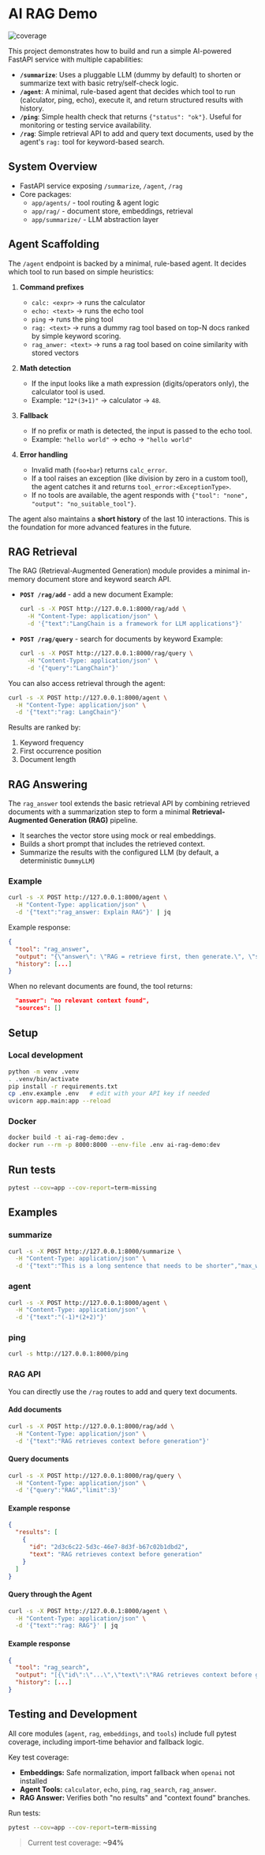 # AI RAG Demo
![coverage](https://img.shields.io/badge/coverage-94%25-brightgreen)

This project demonstrates how to build and run a simple AI-powered FastAPI service with multiple capabilities:
- **`/summarize`**: Uses a pluggable LLM (dummy by default) to shorten or summarize text with basic retry/self-check logic.
- **`/agent`**: A minimal, rule-based agent that decides which tool to run (calculator, ping, echo), execute it, and return structured results with history.
- **`/ping`**: Simple health check that returns `{"status": "ok"}`. Useful for monitoring or testing service availability.
- **`/rag`**: Simple retrieval API to add and query text documents, used by the agent's `rag:` tool for keyword-based search.

## System Overview
- FastAPI service exposing `/summarize`, `/agent`, `/rag`
- Core packages:
  - `app/agents/` - tool routing & agent logic
  - `app/rag/` - document store, embeddings, retrieval
  - `app/summarize/` - LLM abstraction layer

## Agent Scaffolding

The `/agent` endpoint is backed by a minimal, rule-based agent.
It decides which tool to run based on simple heuristics:

1. **Command prefixes**
   - `calc: <expr>` -> runs the calculator
   - `echo: <text>` -> runs the echo tool
   - `ping` -> runs the ping tool
   - `rag: <text>` -> runs a dummy rag tool based on top-N docs ranked by simple keyword scoring.
   - `rag_anwer: <text>` -> runs a rag tool based on coine similarity with stored vectors

2. **Math detection**
   - If the input looks like a math expression (digits/operators only), the calculator tool is used.
   - Example: `"12*(3+1)"` -> calculator -> `48`.

3. **Fallback**
   - If no prefix or math is detected, the input is passed to the echo tool.
   - Example: `"hello world"` -> echo -> `"hello world"`

4. **Error handling**
   - Invalid math (`foo+bar`) returns `calc_error`.
   - If a tool raises an exception (like division by zero in a custom tool), the agent catches it and returns `tool_error:<ExceptionType>`.
   - If no tools are available, the agent responds with `{"tool": "none", "output": "no_suitable_tool"}`.

The agent also maintains a **short history** of the last 10 interactions.
This is the foundation for more advanced features in the future.

## RAG Retrieval

The RAG (Retrieval-Augmented Generation) module provides a minimal in-memory document store and keyword search API.

- **`POST /rag/add`** - add a new document
  Example:
  ```bash
  curl -s -X POST http://127.0.0.1:8000/rag/add \
    -H "Content-Type: application/json" \
    -d '{"text":"LangChain is a framework for LLM applications"}'
  ```
- **`POST /rag/query`** - search for documents by keyword
  Example:
  ```bash
  curl -s -X POST http://127.0.0.1:8000/rag/query \
    -H "Content-Type: application/json" \
    -d '{"query":"LangChain"}'
  ```

You can also access retrieval through the agent:
```bash
curl -s -X POST http://127.0.0.1:8000/agent \
  -H "Content-Type: application/json" \
  -d '{"text":"rag: LangChain"}'
```

Results are ranked by:
1. Keyword frequency
2. First occurrence position
3. Document length

## RAG Answering

The `rag_answer` tool extends the basic retrieval API by combining retrieved documents
with a summarization step to form a minimal **Retrieval-Augmented Generation (RAG)** pipeline.

- It searches the vector store using mock or real embeddings.
- Builds a short prompt that includes the retrieved context.
- Summarize the results with the configured LLM (by default, a deterministic `DummyLLM`)

### Example
```bash
curl -s -X POST http://127.0.0.1:8000/agent \
  -H "Content-Type: application/json" \
  -d '{"text":"rag_answer: Explain RAG"}' | jq
```
Example response:
```json
{
  "tool": "rag_answer",
  "output": "{\"answer\": \"RAG = retrieve first, then generate.\", \"sources\": [\"b9d4...\", \"9a12...\"]}",
  "history": [...]
}
```
When no relevant documents are found, the tool returns:
```json
  "answer": "no relevant context found",
  "sources": []
```

## Setup

### Local development
```bash
python -m venv .venv
. .venv/bin/activate
pip install -r requirements.txt
cp .env.example .env   # edit with your API key if needed
uvicorn app.main:app --reload
```

### Docker
```bash
docker build -t ai-rag-demo:dev .
docker run --rm -p 8000:8000 --env-file .env ai-rag-demo:dev
```

## Run tests
```bash
pytest --cov=app --cov-report=term-missing
```

## Examples

### summarize
```bash
curl -s -X POST http://127.0.0.1:8000/summarize \
  -H "Content-Type: application/json" \
  -d '{"text":"This is a long sentence that needs to be shorter","max_words":10}'
```

### agent
```bash
curl -s -X POST http://127.0.0.1:8000/agent \
  -H "Content-Type: application/json" \
  -d '{"text":"(-1)*(2+2)"}'
```

### ping
```bash
curl -s http://127.0.0.1:8000/ping
```


### RAG API
You can directly use the `/rag` routes to add and query text documents.

#### Add documents
```bash
curl -s -X POST http://127.0.0.1:8000/rag/add \
  -H "Content-Type: application/json" \
  -d '{"text":"RAG retrieves context before generation"}'
```

#### Query documents
```bash
curl -s -X POST http://127.0.0.1:8000/rag/query \
  -H "Content-Type: application/json" \
  -d '{"query":"RAG","limit":3}'
```

#### Example response
```json
{
  "results": [
    {
      "id": "2d3c6c22-5d3c-46e7-8d3f-b67c02b1dbd2",
      "text": "RAG retrieves context before generation"
    }
  ]
}
```

#### Query through the Agent
```bash
curl -s -X POST http://127.0.0.1:8000/agent \
  -H "Content-Type: application/json" \
  -d '{"text":"rag: RAG"}' | jq
```

#### Example response
```json
{
  "tool": "rag_search",
  "output": "[{\"id\":\"...\",\"text\":\"RAG retrieves context before generation\"}]",
  "history": [...]
}
```

## Testing and Development

All core modules (`agent`, `rag`, `embeddings`, and `tools`) include full pytest coverage,
including import-time behavior and fallback logic.

Key test coverage:
- **Embeddings:** Safe normalization, import fallback when `openai` not installed
- **Agent Tools:** `calculator`, `echo`, `ping`, `rag_search`, `rag_answer`.
- **RAG Answer:** Verifies both "no results" and "context found" branches.

Run tests:
```bash
pytest --cov=app --cov-report=term-missing
```

> Current test coverage: **~94%**
